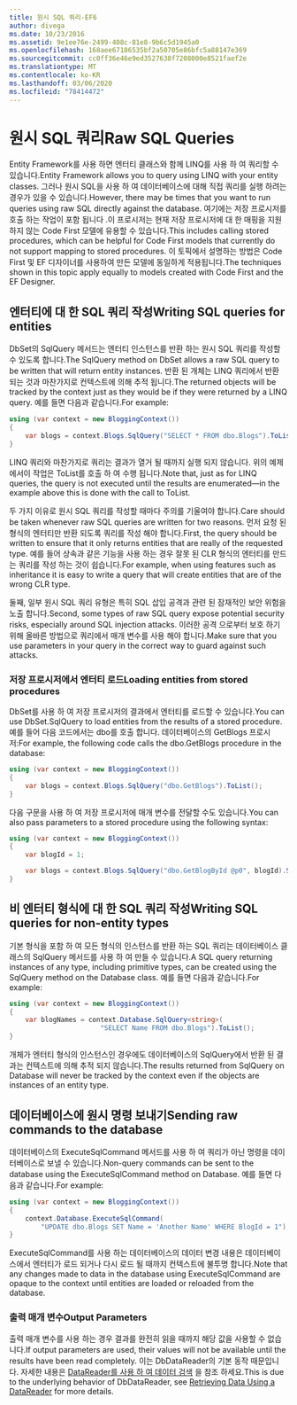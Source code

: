 ```yaml
---
title: 원시 SQL 쿼리-EF6
author: divega
ms.date: 10/23/2016
ms.assetid: 9e1ee76e-2499-408c-81e8-9b6c5d1945a0
ms.openlocfilehash: 168aee67186535bf2a50705e86bfc5a88147e369
ms.sourcegitcommit: cc0ff36e46e9ed3527638f7208000e8521faef2e
ms.translationtype: MT
ms.contentlocale: ko-KR
ms.lasthandoff: 03/06/2020
ms.locfileid: "78414472"
---
```

# <a name="raw-sql-queries"></a><span data-ttu-id="0ec2a-102">원시 SQL 쿼리</span><span class="sxs-lookup"><span data-stu-id="0ec2a-102">Raw SQL Queries</span></span>
<span data-ttu-id="0ec2a-103">Entity Framework를 사용 하면 엔터티 클래스와 함께 LINQ를 사용 하 여 쿼리할 수 있습니다.</span><span class="sxs-lookup"><span data-stu-id="0ec2a-103">Entity Framework allows you to query using LINQ with your entity classes.</span></span> <span data-ttu-id="0ec2a-104">그러나 원시 SQL을 사용 하 여 데이터베이스에 대해 직접 쿼리를 실행 하려는 경우가 있을 수 있습니다.</span><span class="sxs-lookup"><span data-stu-id="0ec2a-104">However, there may be times that you want to run queries using raw SQL directly against the database.</span></span> <span data-ttu-id="0ec2a-105">여기에는 저장 프로시저를 호출 하는 작업이 포함 됩니다 .이 프로시저는 현재 저장 프로시저에 대 한 매핑을 지원 하지 않는 Code First 모델에 유용할 수 있습니다.</span><span class="sxs-lookup"><span data-stu-id="0ec2a-105">This includes calling stored procedures, which can be helpful for Code First models that currently do not support mapping to stored procedures.</span></span> <span data-ttu-id="0ec2a-106">이 토픽에서 설명하는 방법은 Code First 및 EF 디자이너를 사용하여 만든 모델에 동일하게 적용됩니다.</span><span class="sxs-lookup"><span data-stu-id="0ec2a-106">The techniques shown in this topic apply equally to models created with Code First and the EF Designer.</span></span>  

## <a name="writing-sql-queries-for-entities"></a><span data-ttu-id="0ec2a-107">엔터티에 대 한 SQL 쿼리 작성</span><span class="sxs-lookup"><span data-stu-id="0ec2a-107">Writing SQL queries for entities</span></span>  

<span data-ttu-id="0ec2a-108">DbSet의 SqlQuery 메서드는 엔터티 인스턴스를 반환 하는 원시 SQL 쿼리를 작성할 수 있도록 합니다.</span><span class="sxs-lookup"><span data-stu-id="0ec2a-108">The SqlQuery method on DbSet allows a raw SQL query to be written that will return entity instances.</span></span> <span data-ttu-id="0ec2a-109">반환 된 개체는 LINQ 쿼리에서 반환 되는 것과 마찬가지로 컨텍스트에 의해 추적 됩니다.</span><span class="sxs-lookup"><span data-stu-id="0ec2a-109">The returned objects will be tracked by the context just as they would be if they were returned by a LINQ query.</span></span> <span data-ttu-id="0ec2a-110">예를 들면 다음과 같습니다.</span><span class="sxs-lookup"><span data-stu-id="0ec2a-110">For example:</span></span>  

``` csharp  
using (var context = new BloggingContext())
{
    var blogs = context.Blogs.SqlQuery("SELECT * FROM dbo.Blogs").ToList();
}
```  

<span data-ttu-id="0ec2a-111">LINQ 쿼리와 마찬가지로 쿼리는 결과가 열거 될 때까지 실행 되지 않습니다. 위의 예제에서이 작업은 ToList를 호출 하 여 수행 됩니다.</span><span class="sxs-lookup"><span data-stu-id="0ec2a-111">Note that, just as for LINQ queries, the query is not executed until the results are enumerated—in the example above this is done with the call to ToList.</span></span>  

<span data-ttu-id="0ec2a-112">두 가지 이유로 원시 SQL 쿼리를 작성할 때마다 주의를 기울여야 합니다.</span><span class="sxs-lookup"><span data-stu-id="0ec2a-112">Care should be taken whenever raw SQL queries are written for two reasons.</span></span> <span data-ttu-id="0ec2a-113">먼저 요청 된 형식의 엔터티만 반환 되도록 쿼리를 작성 해야 합니다.</span><span class="sxs-lookup"><span data-stu-id="0ec2a-113">First, the query should be written to ensure that it only returns entities that are really of the requested type.</span></span> <span data-ttu-id="0ec2a-114">예를 들어 상속과 같은 기능을 사용 하는 경우 잘못 된 CLR 형식의 엔터티를 만드는 쿼리를 작성 하는 것이 쉽습니다.</span><span class="sxs-lookup"><span data-stu-id="0ec2a-114">For example, when using features such as inheritance it is easy to write a query that will create entities that are of the wrong CLR type.</span></span>  

<span data-ttu-id="0ec2a-115">둘째, 일부 원시 SQL 쿼리 유형은 특히 SQL 삽입 공격과 관련 된 잠재적인 보안 위험을 노출 합니다.</span><span class="sxs-lookup"><span data-stu-id="0ec2a-115">Second, some types of raw SQL query expose potential security risks, especially around SQL injection attacks.</span></span> <span data-ttu-id="0ec2a-116">이러한 공격 으로부터 보호 하기 위해 올바른 방법으로 쿼리에서 매개 변수를 사용 해야 합니다.</span><span class="sxs-lookup"><span data-stu-id="0ec2a-116">Make sure that you use parameters in your query in the correct way to guard against such attacks.</span></span>  

### <a name="loading-entities-from-stored-procedures"></a><span data-ttu-id="0ec2a-117">저장 프로시저에서 엔터티 로드</span><span class="sxs-lookup"><span data-stu-id="0ec2a-117">Loading entities from stored procedures</span></span>  

<span data-ttu-id="0ec2a-118">DbSet를 사용 하 여 저장 프로시저의 결과에서 엔터티를 로드할 수 있습니다.</span><span class="sxs-lookup"><span data-stu-id="0ec2a-118">You can use DbSet.SqlQuery to load entities from the results of a stored procedure.</span></span> <span data-ttu-id="0ec2a-119">예를 들어 다음 코드에서는 dbo를 호출 합니다. 데이터베이스의 GetBlogs 프로시저:</span><span class="sxs-lookup"><span data-stu-id="0ec2a-119">For example, the following code calls the dbo.GetBlogs procedure in the database:</span></span>  

``` csharp
using (var context = new BloggingContext())
{
    var blogs = context.Blogs.SqlQuery("dbo.GetBlogs").ToList();
}
```  

<span data-ttu-id="0ec2a-120">다음 구문을 사용 하 여 저장 프로시저에 매개 변수를 전달할 수도 있습니다.</span><span class="sxs-lookup"><span data-stu-id="0ec2a-120">You can also pass parameters to a stored procedure using the following syntax:</span></span>  

``` csharp
using (var context = new BloggingContext())
{
    var blogId = 1;

    var blogs = context.Blogs.SqlQuery("dbo.GetBlogById @p0", blogId).Single();
}
```  

## <a name="writing-sql-queries-for-non-entity-types"></a><span data-ttu-id="0ec2a-121">비 엔터티 형식에 대 한 SQL 쿼리 작성</span><span class="sxs-lookup"><span data-stu-id="0ec2a-121">Writing SQL queries for non-entity types</span></span>  

<span data-ttu-id="0ec2a-122">기본 형식을 포함 하 여 모든 형식의 인스턴스를 반환 하는 SQL 쿼리는 데이터베이스 클래스의 SqlQuery 메서드를 사용 하 여 만들 수 있습니다.</span><span class="sxs-lookup"><span data-stu-id="0ec2a-122">A SQL query returning instances of any type, including primitive types, can be created using the SqlQuery method on the Database class.</span></span> <span data-ttu-id="0ec2a-123">예를 들면 다음과 같습니다.</span><span class="sxs-lookup"><span data-stu-id="0ec2a-123">For example:</span></span>  

``` csharp
using (var context = new BloggingContext())
{
    var blogNames = context.Database.SqlQuery<string>(
                       "SELECT Name FROM dbo.Blogs").ToList();
}
```  

<span data-ttu-id="0ec2a-124">개체가 엔터티 형식의 인스턴스인 경우에도 데이터베이스의 SqlQuery에서 반환 된 결과는 컨텍스트에 의해 추적 되지 않습니다.</span><span class="sxs-lookup"><span data-stu-id="0ec2a-124">The results returned from SqlQuery on Database will never be tracked by the context even if the objects are instances of an entity type.</span></span>  

## <a name="sending-raw-commands-to-the-database"></a><span data-ttu-id="0ec2a-125">데이터베이스에 원시 명령 보내기</span><span class="sxs-lookup"><span data-stu-id="0ec2a-125">Sending raw commands to the database</span></span>  

<span data-ttu-id="0ec2a-126">데이터베이스의 ExecuteSqlCommand 메서드를 사용 하 여 쿼리가 아닌 명령을 데이터베이스로 보낼 수 있습니다.</span><span class="sxs-lookup"><span data-stu-id="0ec2a-126">Non-query commands can be sent to the database using the ExecuteSqlCommand method on Database.</span></span> <span data-ttu-id="0ec2a-127">예를 들면 다음과 같습니다.</span><span class="sxs-lookup"><span data-stu-id="0ec2a-127">For example:</span></span>  

``` csharp
using (var context = new BloggingContext())
{
    context.Database.ExecuteSqlCommand(
        "UPDATE dbo.Blogs SET Name = 'Another Name' WHERE BlogId = 1");
}
```  

<span data-ttu-id="0ec2a-128">ExecuteSqlCommand를 사용 하는 데이터베이스의 데이터 변경 내용은 데이터베이스에서 엔터티가 로드 되거나 다시 로드 될 때까지 컨텍스트에 불투명 합니다.</span><span class="sxs-lookup"><span data-stu-id="0ec2a-128">Note that any changes made to data in the database using ExecuteSqlCommand are opaque to the context until entities are loaded or reloaded from the database.</span></span>  

### <a name="output-parameters"></a><span data-ttu-id="0ec2a-129">출력 매개 변수</span><span class="sxs-lookup"><span data-stu-id="0ec2a-129">Output Parameters</span></span>  

<span data-ttu-id="0ec2a-130">출력 매개 변수를 사용 하는 경우 결과를 완전히 읽을 때까지 해당 값을 사용할 수 없습니다.</span><span class="sxs-lookup"><span data-stu-id="0ec2a-130">If output parameters are used, their values will not be available until the results have been read completely.</span></span> <span data-ttu-id="0ec2a-131">이는 DbDataReader의 기본 동작 때문입니다. 자세한 내용은 [DataReader를 사용 하 여 데이터 검색](https://go.microsoft.com/fwlink/?LinkID=398589) 을 참조 하세요.</span><span class="sxs-lookup"><span data-stu-id="0ec2a-131">This is due to the underlying behavior of DbDataReader, see [Retrieving Data Using a DataReader](https://go.microsoft.com/fwlink/?LinkID=398589) for more details.</span></span>  
